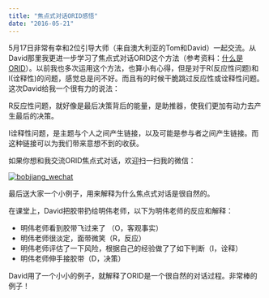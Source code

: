 ```yaml
---
title: "焦点式对话ORID感悟"
date: "2016-05-21"
---
```


5月17日非常有幸和2位引导大师（来自澳大利亚的Tom和David）一起交流。从David那里我更进一步学习了焦点式对话ORID这个方法（参考资料：[什么是ORID](https://bobjiang.com/index.php/2013/11/12/orid_agile_retrospective/)）。以前我也多次运用这个方法，也算小有心得，但是对于R(反应性问题)和I(诠释性)的问题，感觉总是问不好。而且有的时候干脆跳过反应性或诠释性问题。这次David给我一个很有力的说法：

R反应性问题，就好像是最后决策背后的能量，是助推器，使我们更加有动力去产生最后的决策。

I诠释性问题，是主题与个人之间产生链接，以及可能是参与者之间产生链接。而这种链接可以为我们带来意想不到的收获。

如果你想和我交流ORID焦点式对话，欢迎扫一扫我的微信：

[![bobjiang_wechat](/wp-content/uploads/2015/11/bobjiang_wechat-150x150.jpg)](https://bobjiang.com/index.php/2015/11/10/essential-scrum-gift/bobjiang_wechat/#main)

最后送大家一个小例子，用来解释为什么焦点式对话是很自然的。

在课堂上，David把胶带扔给明伟老师，以下为明伟老师的反应和解释：

- 明伟老师看到胶带飞过来了 （O，客观事实）
- 明伟老师很淡定，面带微笑（R，反应）
- 明伟老师评估了一下风险，根据自己的经验做了了如下判断（I，诠释）
- 明伟老师伸手接胶带（D，决策）

David用了一个小小的例子，就解释了ORID是一个很自然的对话过程。非常棒的例子！
